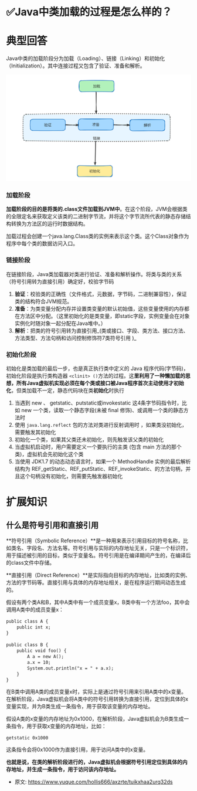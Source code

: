 # ✅Java中类加载的过程是怎么样的？
<!--page header-->

<a name="OOA5o"></a>
# 典型回答

Java中类的加载阶段分为加载（Loading）、链接（Linking）和初始化（Initialization）。其中连接过程又包含了验证、准备和解析。

![image.png](./img/zSiEnfq9DthWW5aS/1706422325589-7a4b6e5c-360f-4137-82c8-f43eacda5c4f-744900.png)

<a name="YDFdj"></a>
### 加载阶段

**加载阶段的目的是将类的.class文件加载到JVM中**。在这个阶段，JVM会根据类的全限定名来获取定义该类的二进制字节流，并将这个字节流所代表的静态存储结构转换为方法区的运行时数据结构。

加载过程会创建一个java.lang.Class类的实例来表示这个类。这个Class对象作为程序中每个类的数据访问入口。

<a name="nATvC"></a>
### 链接阶段

在链接阶段，Java类加载器对类进行验证、准备和解析操作。将类与类的关系（符号引用转为直接引用）确定好，校验字节码

1. **验证**：校验类的正确性（文件格式，元数据，字节码，二进制兼容性），保证类的结构符合JVM规范。
2. **准备**：为类变量分配内存并设置类变量的默认初始值，这些变量使用的内存都在方法区中分配。（这里初始化的是类变量，即static字段，实例变量会在对象实例化时随对象一起分配在Java堆中。）
3. **解析**：把类的符号引用转为直接引用_(类或接口、字段、类方法、接口方法、方法类型、方法句柄和访问控制修饰符7类符号引用 )_

<a name="z6CV1"></a>
### 初始化阶段

初始化是类加载的最后一步，也是真正执行类中定义的 Java 程序代码(字节码)，初始化阶段是执行类构造器 `<clinit> ()`方法的过程。这**里利用了一种懒加载的思想，所有Java虚拟机实现必须在每个类或接口被Java程序首次主动使用才初始化**，但类加载不一定，静态代码块在类**初始化**时执行

1. 当遇到 new 、 getstatic、putstatic或invokestatic 这4条字节码指令时，比如 new 一个类，读取一个静态字段(未被 final 修饰)、或调用一个类的静态方法时
2. 使用 `java.lang.reflect` 包的方法对类进行反射调用时 ，如果类没初始化，需要触发其初始化
3. 初始化一个类，如果其父类还未初始化，则先触发该父类的初始化
4. 当虚拟机启动时，用户需要定义一个要执行的主类 (包含 main 方法的那个类)，虚拟机会先初始化这个类
5. 当使用 JDK1.7 的动态动态语言时，如果一个 MethodHandle 实例的最后解析结构为 REF_getStatic、REF_putStatic、REF_invokeStatic、的方法句柄，并且这个句柄没有初始化，则需要先触发器初始化


<a name="CXjRO"></a>
# 扩展知识

<a name="QGtpm"></a>
## 什么是符号引用和直接引用

**符号引用（Symbolic Reference）**是一种用来表示引用目标的符号名称，比如类名、字段名、方法名等。符号引用与实际的内存地址无关，只是一个标识符，用于描述被引用的目标，类似于变量名。符号引用是在编译期间产生的，在编译后的class文件中存储。

**直接引用（Direct Reference）**是实际指向目标的内存地址，比如类的实例、方法的字节码等。直接引用与具体的内存地址相关，是在程序运行期间动态生成的。

假设有两个类A和B，其中A类中有一个成员变量x，B类中有一个方法foo，其中会调用A类中的成员变量x：

```
public class A {
    public int x;
}

public class B {
    public void foo() {
        A a = new A();
        a.x = 10;
        System.out.println("x = " + a.x);
    }
}

```

在B类中调用A类的成员变量x时，实际上是通过符号引用来引用A类中的x变量。在解析阶段，Java虚拟机会将A类中的符号引用转换为直接引用，定位到具体的x变量实现，并为B类生成一条指令，用于获取该变量的内存地址。

假设A类的x变量的内存地址为0x1000，在解析阶段，Java虚拟机会为B类生成一条指令，用于获取x变量的内存地址，比如：

```
getstatic 0x1000
```

这条指令会将0x1000作为直接引用，用于访问A类中的x变量。

**也就是说，在类的解析阶段进行的，Java虚拟机会根据符号引用定位到具体的内存地址，并生成一条指令，用于访问该内存地址。**


<!--page footer-->
- 原文: <https://www.yuque.com/hollis666/axzrte/tuikxhaa2urq32ds>